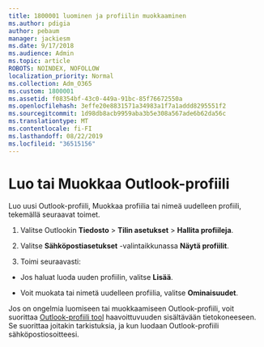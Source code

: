 ```yaml
---
title: 1800001 luominen ja profiilin muokkaaminen
ms.author: pdigia
author: pebaum
manager: jackiesm
ms.date: 9/17/2018
ms.audience: Admin
ms.topic: article
ROBOTS: NOINDEX, NOFOLLOW
localization_priority: Normal
ms.collection: Adm_O365
ms.custom: 1800001
ms.assetid: f08354bf-43c0-449a-91bc-85f76672550a
ms.openlocfilehash: 3effe20e8831571a34983a1f7a1addd8295551f2
ms.sourcegitcommit: 1d98db8acb9959aba3b5e308a567ade6b62da56c
ms.translationtype: MT
ms.contentlocale: fi-FI
ms.lasthandoff: 08/22/2019
ms.locfileid: "36515156"
---
```

# <a name="create-or-edit-an-outlook-profile"></a>Luo tai Muokkaa Outlook-profiili

Luo uusi Outlook-profiili, Muokkaa profiilia tai nimeä uudelleen profiili, tekemällä seuraavat toimet.
  
1. Valitse Outlookin **Tiedosto** \> **Tilin asetukset** \> **Hallita profiileja**.
    
2. Valitse **Sähköpostiasetukset** -valintaikkunassa **Näytä profiilit**.
    
3. Toimi seuraavasti:
    
  - Jos haluat luoda uuden profiilin, valitse **Lisää**.
    
  - Voit muokata tai nimetä uudelleen profiilia, valitse **Ominaisuudet**.
    
Jos on ongelmia luomiseen tai muokkaamiseen Outlook-profiili, voit suorittaa [Outlook-profiili tool](https://aka.ms/SaRA-OutlookSetupProfile) haavoittuvuuden sisältävään tietokoneeseen. Se suorittaa joitakin tarkistuksia, ja kun luodaan Outlook-profiili sähköpostiosoitteesi. 
  

